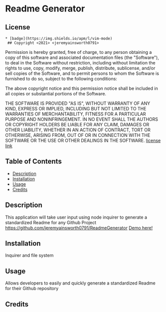 # Readme Generator

  
   
  ## License
    * [badge](https://img.shields.io/apm/l/vim-mode)
     ## Copyright <2021> <jeremyainsworth0791>

  Permission is hereby granted, free of charge, to any person obtaining a copy of this software and associated documentation files (the "Software"), to deal in the Software without restriction, including without limitation the rights to use, copy, modify, merge, publish, distribute, sublicense, and/or sell copies of the Software, and to permit persons to whom the Software is furnished to do so, subject to the following conditions:
  
  The above copyright notice and this permission notice shall be included in all copies or substantial portions of the Software.
  
  THE SOFTWARE IS PROVIDED "AS IS", WITHOUT WARRANTY OF ANY KIND, EXPRESS OR IMPLIED, INCLUDING BUT NOT LIMITED TO THE WARRANTIES OF MERCHANTABILITY, FITNESS FOR A PARTICULAR PURPOSE AND NONINFRINGEMENT. IN NO EVENT SHALL THE AUTHORS OR COPYRIGHT HOLDERS BE LIABLE FOR ANY CLAIM, DAMAGES OR OTHER LIABILITY, WHETHER IN AN ACTION OF CONTRACT, TORT OR OTHERWISE, ARISING FROM, OUT OF OR IN CONNECTION WITH THE SOFTWARE OR THE USE OR OTHER DEALINGS IN THE SOFTWARE.
  [license link](https://opensource.org/licenses/MIT)
     
     
     

  ## Table of Contents
  * [Description](#description)
  * [Installation](#installation)
  * [Usage](#usage)
  * [Credits](#credits)
  
  ## Description
  This application will take user input using node inquirer to generate a standardized Readme for any Github Project
   https://github.com/jeremyainsworth0791/ReadmeGenerator
  [Demo here!](https://something.heroku.com) 

  
  ## Installation
  Inquirer and file system
  ## Usage
  Allows developers to easily and quickly generate a standardized Readme for their Github repository
  ## Credits
